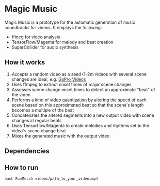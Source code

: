 # Magic Music

Magic Music is a prototype for the automatic generation of music soundtracks for videos. It employs the following:

* ffmeg for video analysis
* TensorFlow/Magenta for melody and beat creation
* SuperCollider for audio synthesis

## How it works

1. Accepts a random video as a seed (1-2m videos with several scene changes are ideal, e.g. [GoPro Videos](https://vimeo.com/gopro/videos/page:75/sort:duration/format:thumbnail)
2. Uses ffmpeg to extract onset times of major scene changes
3. Assesses scene change onset times to detect an approximate "beat" of the video
4. Performs a kind of [video quantization](https://en.wikipedia.org/wiki/Quantization_(music)) by altering the speed of each scene based on this approximated beat so that the scene's length becomes a multiple of the beat
5. Concatenates the altered segments into a new output video with scene changes at regular beats
6. Uses Tensorflow/Magenta to create melodies and rhythms set to the video's scene change beat
7. Mixes the generated music with the output video

## Dependencies

## How to run

`bash RunMe.sh videos/path_to_your_video.mp4`
